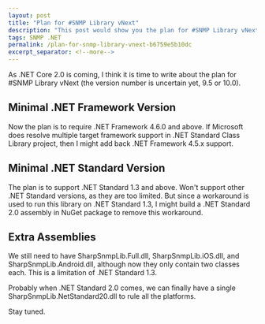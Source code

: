 ```yaml
---
layout: post
title: "Plan for #SNMP Library vNext"
description: "This post would show you the plan for #SNMP Library vNext."
tags: SNMP .NET
permalink: /plan-for-snmp-library-vnext-b6759e5b10dc
excerpt_separator: <!--more-->
---
```


As .NET Core 2.0 is coming, I think it is time to write about the plan for #SNMP Library vNext (the version number is uncertain yet, 9.5 or 10.0).
<!--more-->

## Minimal .NET Framework Version
Now the plan is to require .NET Framework 4.6.0 and above. If Microsoft does resolve multiple target framework support in .NET Standard Class Library project, then I might add back .NET Framework 4.5.x support.

## Minimal .NET Standard Version
The plan is to support .NET Standard 1.3 and above. Won't support other .NET Standard versions, as they are too limited. But since a workaround is used to run this library on .NET Standard 1.3, I might build a .NET Standard 2.0 assembly in NuGet package to remove this workaround.

## Extra Assemblies
We still need to have SharpSnmpLib.Full.dll, SharpSnmpLib.iOS.dll, and SharpSnmpLib.Android.dll, although now they only contain two classes each. This is a limitation of .NET Standard 1.3.

Probably when .NET Standard 2.0 comes, we can finally have a single SharpSnmpLib.NetStandard20.dll to rule all the platforms.

Stay tuned.